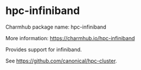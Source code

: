 # hpc-infiniband

Charmhub package name: hpc-infiniband

More information: https://charmhub.io/hpc-infiniband

Provides support for infiniband.

See https://github.com/canonical/hpc-cluster.
